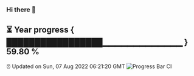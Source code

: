 ### Hi there 👋
⏳ Year progress { █████████████████▁▁▁▁▁▁▁▁▁▁▁▁▁ } 59.80 %
---
⏰ Updated on Sun, 07 Aug 2022 06:21:20 GMT
![Progress Bar CI](https://github.com/liununu/liununu/workflows/Progress%20Bar%20CI/badge.svg)
